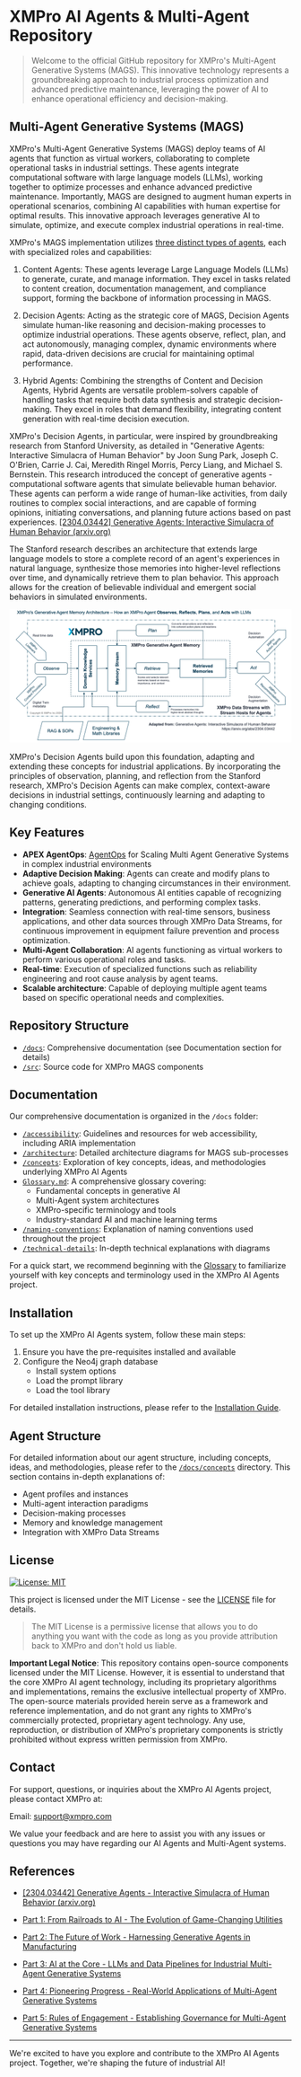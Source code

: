 # XMPro AI Agents & Multi-Agent Repository

> Welcome to the official GitHub repository for XMPro's Multi-Agent Generative Systems (MAGS). This innovative technology represents a groundbreaking approach to industrial process optimization and advanced predictive maintenance, leveraging the power of AI to enhance operational efficiency and decision-making.


## Multi-Agent Generative Systems (MAGS)
 
XMPro's Multi-Agent Generative Systems (MAGS) deploy teams of AI agents that function as virtual workers, collaborating to complete operational tasks in industrial settings. These agents integrate computational software with large language models (LLMs), working together to optimize processes and enhance advanced predictive maintenance. Importantly, MAGS are designed to augment human experts in operational scenarios, combining AI capabilities with human expertise for optimal results. This innovative approach leverages generative AI to simulate, optimize, and execute complex industrial operations in real-time.

XMPro's MAGS implementation utilizes [three distinct types of agents](docs/concepts/agent_types.md), each with specialized roles and capabilities:

1. Content Agents: These agents leverage Large Language Models (LLMs) to generate, curate, and manage information. They excel in tasks related to content creation, documentation management, and compliance support, forming the backbone of information processing in MAGS.

2. Decision Agents: Acting as the strategic core of MAGS, Decision Agents simulate human-like reasoning and decision-making processes to optimize industrial operations. These agents observe, reflect, plan, and act autonomously, managing complex, dynamic environments where rapid, data-driven decisions are crucial for maintaining optimal performance.

3. Hybrid Agents: Combining the strengths of Content and Decision Agents, Hybrid Agents are versatile problem-solvers capable of handling tasks that require both data synthesis and strategic decision-making. They excel in roles that demand flexibility, integrating content generation with real-time decision execution.

XMPro's Decision Agents, in particular, were inspired by groundbreaking research from Stanford University, as detailed in "Generative Agents: Interactive Simulacra of Human Behavior" by Joon Sung Park, Joseph C. O'Brien, Carrie J. Cai, Meredith Ringel Morris, Percy Liang, and Michael S. Bernstein. This research introduced the concept of generative agents - computational software agents that simulate believable human behavior. These agents can perform a wide range of human-like activities, from daily routines to complex social interactions, and are capable of forming opinions, initiating conversations, and planning future actions based on past experiences. [[2304.03442] Generative Agents: Interactive Simulacra of Human Behavior (arxiv.org)](https://arxiv.org/abs/2304.03442 "https://arxiv.org/abs/2304.03442")
 
The Stanford research describes an architecture that extends large language models to store a complete record of an agent's experiences in natural language, synthesize those memories into higher-level reflections over time, and dynamically retrieve them to plan behavior. This approach allows for the creation of believable individual and emergent social behaviors in simulated environments.

![XMPro ORPA Memory Cycle:](docs/concepts/images/XMProORPAMemoryCycle.png)
 
XMPro's Decision Agents build upon this foundation, adapting and extending these concepts for industrial applications. By incorporating the principles of observation, planning, and reflection from the Stanford research, XMPro's Decision Agents can make complex, context-aware decisions in industrial settings, continuously learning and adapting to changing conditions.

## Key Features

- **APEX AgentOps**: [AgentOps](docs/concepts/agentopsapex.md) for Scaling Multi Agent Generative Systems in complex industrial environments
- **Adaptive Decision Making**: Agents can create and modify plans to achieve goals, adapting to changing circumstances in their environment.
- **Generative AI Agents**: Autonomous AI entities capable of recognizing patterns, generating predictions, and performing complex tasks.
- **Integration**: Seamless connection with real-time sensors, business applications, and other data sources through XMPro Data Streams, for continuous improvement in equipment failure prevention and process optimization.
- **Multi-Agent Collaboration**: AI agents functioning as virtual workers to perform various operational roles and tasks.
- **Real-time**: Execution of specialized functions such as reliability engineering and root cause analysis by agent teams.
- **Scalable architecture**: Capable of deploying multiple agent teams based on specific operational needs and complexities.

## Repository Structure
- [`/docs`](docs): Comprehensive documentation (see Documentation section for details)
- [`/src`](src): Source code for XMPro MAGS components

## Documentation
Our comprehensive documentation is organized in the `/docs` folder:
- [`/accessibility`](docs/accessibility.md): Guidelines and resources for web accessibility, including ARIA implementation
- [`/architecture`](docs/architecture): Detailed architecture diagrams for MAGS sub-processes
- [`/concepts`](docs/concepts): Exploration of key concepts, ideas, and methodologies underlying XMPro AI Agents
- [`Glossary.md`](docs/Glossary.md): A comprehensive glossary covering:
  - Fundamental concepts in generative AI
  - Multi-Agent system architectures
  - XMPro-specific terminology and tools
  - Industry-standard AI and machine learning terms
- [`/naming-conventions`](docs/naming-conventions): Explanation of naming conventions used throughout the project
- [`/technical-details`](docs/technical-details): In-depth technical explanations with diagrams

For a quick start, we recommend beginning with the [Glossary](/docs/Glossary.md) to familiarize yourself with key concepts and terminology used in the XMPro AI Agents project.

## Installation

To set up the XMPro AI Agents system, follow these main steps:

1. Ensure you have the pre-requisites installed and available
2. Configure the Neo4j graph database
    - Install system options
    - Load the prompt library
    - Load the tool library

For detailed installation instructions, please refer to the [Installation Guide](docs/installation.md).

## Agent Structure
For detailed information about our agent structure, including concepts, ideas, and methodologies, please refer to the [`/docs/concepts`](docs/concepts) directory. This section contains in-depth explanations of:
- Agent profiles and instances
- Multi-agent interaction paradigms
- Decision-making processes
- Memory and knowledge management
- Integration with XMPro Data Streams

## License

[![License: MIT](https://img.shields.io/badge/License-MIT-green.svg)](https://opensource.org/licenses/MIT)

This project is licensed under the MIT License - see the [LICENSE](LICENSE) file for details.

> The MIT License is a permissive license that allows you to do anything you want with the code as long as you provide attribution back to XMPro and don't hold us liable.

**Important Legal Notice**: This repository contains open-source components licensed under the MIT License. However, it is essential to understand that the core XMPro AI agent technology, including its proprietary algorithms and implementations, remains the exclusive intellectual property of XMPro. The open-source materials provided herein serve as a framework and reference implementation, and do not grant any rights to XMPro's commercially protected, proprietary agent technology. Any use, reproduction, or distribution of XMPro's proprietary components is strictly prohibited without express written permission from XMPro.

## Contact

For support, questions, or inquiries about the XMPro AI Agents project, please contact XMPro at:

Email: support@xmpro.com

We value your feedback and are here to assist you with any issues or questions you may have regarding our AI Agents and Multi-Agent systems.

## References

- [[2304.03442] Generative Agents - Interactive Simulacra of Human Behavior (arxiv.org)](https://arxiv.org/abs/2304.03442 "https://arxiv.org/abs/2304.03442")

- [Part 1: From Railroads to AI - The Evolution of Game-Changing Utilities](https://xmpro.com/part-1-from-railroads-to-ai-the-evolution-of-game-changing-utilities/)

- [Part 2: The Future of Work - Harnessing Generative Agents in Manufacturing](https://xmpro.com/part2-the-future-of-work-harnessing-generative-agents-in-manufacturing/)

- [Part 3: AI at the Core - LLMs and Data Pipelines for Industrial Multi-Agent Generative Systems](https://xmpro.com/part-3-ai-at-the-core-llms-and-data-pipelines-for-industrial-multi-agent-generative-systems/)

- [Part 4: Pioneering Progress - Real-World Applications of Multi-Agent Generative Systems](https://xmpro.com/part-4-pioneering-progress-real-world-applications-of-multi-agent-generative-systems/)

- [Part 5: Rules of Engagement - Establishing Governance for Multi-Agent Generative Systems](https://xmpro.com/part-5-rules-of-engagement-establishing-governance-for-multi-agent-generative-systems/)

---

We're excited to have you explore and contribute to the XMPro AI Agents project. Together, we're shaping the future of industrial AI!
